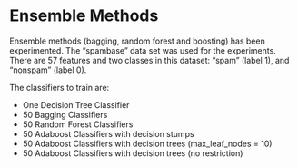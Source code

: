 # Ensemble Methods

Ensemble methods (bagging, random forest and boosting) has been experimented. 
The “spambase” data set was used for the experiments. There are 57 features and two classes in this dataset: “spam” (label 1), and “nonspam” (label 0).


The classifiers to train are:
- One Decision Tree Classifier
- 50 Bagging Classifiers
- 50 Random Forest Classifiers
- 50 Adaboost Classifiers with decision stumps
- 50 Adaboost Classifiers with decision trees (max_leaf_nodes = 10)
- 50 Adaboost Classifiers with decision trees (no restriction)
